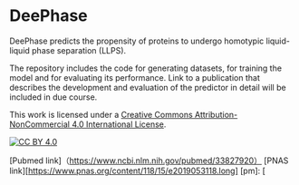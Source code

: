 # DeePhase

DeePhase predicts the propensity of proteins to undergo homotypic liquid-liquid phase separation (LLPS).

The repository includes the code for generating datasets, for training the model and for evaluating its performance. Link to a publication that describes the development and evaluation of the predictor in detail will be included in due course.

This work is licensed under a
[Creative Commons Attribution-NonCommercial 4.0 International License][cc-by].

[![CC BY 4.0][cc-by-image]][cc-by]

[cc-by]: http://creativecommons.org/licenses/by-nc/4.0/
[cc-by-image]: https://mirrors.creativecommons.org/presskit/buttons/88x31/svg/by-nc.eu.svg

[Pubmed link]（https://www.ncbi.nlm.nih.gov/pubmed/33827920）
[PNAS link][https://www.pnas.org/content/118/15/e2019053118.long]
[pm]:
[

